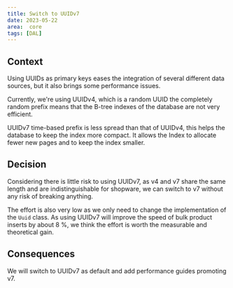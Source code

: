 ```yaml
---
title: Switch to UUIDv7
date: 2023-05-22
area:  core
tags: [DAL]
---
```


## Context

Using UUIDs as primary keys eases the integration of several different data sources,
but it also brings some performance issues.

Currently, we're using UUIDv4, which is a random UUID the completely random prefix means
that the B-tree indexes of the database are not very efficient.

UUIDv7 time-based prefix is less spread than that of UUIDv4, this helps the database to keep the index more compact.
It allows the Index to allocate fewer new pages and to keep the index smaller.

## Decision

Considering there is little risk to using UUIDv7, as v4 and v7 share the same
length and are indistinguishable for shopware, we can switch to v7 without any risk
of breaking anything.

The effort is also very low as we only need to change the
implementation of the `Uuid` class. As using UUIDv7 will improve the speed of
bulk product inserts by about 8 %, we think the effort is worth the measurable and
theoretical gain.

## Consequences

We will switch to UUIDv7 as default and add performance guides promoting v7.
